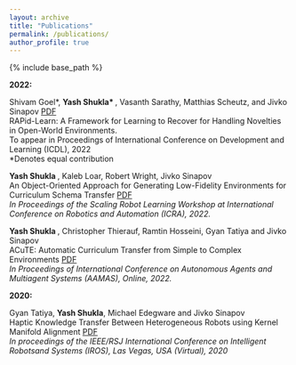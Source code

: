 ```yaml
---
layout: archive
title: "Publications"
permalink: /publications/
author_profile: true
---
```

{% include base_path %}

<b> 2022: </b>

Shivam Goel*, <b> Yash Shukla* </b>, Vasanth Sarathy, Matthias Scheutz, and Jivko Sinapov [PDF](http://shukla-yash.github.io/files/_ICDL_22__RAPid_Learn_ICDL_22.pdf)<br>
RAPid-Learn: A Framework for Learning to Recover for Handling Novelties in Open-World Environments.<br>
To appear in Proceedings of International Conference on Development and Learning (ICDL), 2022 </i>  
*Denotes equal contribution


<b> Yash Shukla </b>, Kaleb Loar, Robert Wright, Jivko Sinapov <br>
An Object-Oriented Approach for Generating Low-Fidelity Environments for Curriculum Schema Transfer [PDF](http://shukla-yash.github.io/files/LF_Generation_SRL.pdf)<br>
 <i> In Proceedings of the Scaling Robot Learning Workshop at International Conference on Robotics and Automation (ICRA), 2022. </i>


<b> Yash Shukla </b>, Christopher Thierauf, Ramtin Hosseini, Gyan Tatiya and Jivko Sinapov <br>
ACuTE: Automatic Curriculum Transfer from Simple to Complex Environments [PDF](http://shukla-yash.github.io/files/ACuTE_AAMAS_2022.pdf)<br>
<i> In Proceedings of International Conference on Autonomous Agents and Multiagent Systems (AAMAS), Online, 2022. </i>


<b> 2020: </b>


Gyan Tatiya, <b>Yash Shukla</b>, Michael Edegware and Jivko Sinapov <br>
Haptic Knowledge Transfer Between Heterogeneous Robots using Kernel Manifold Alignment [PDF](http://shukla-yash.github.io/files/IROS_2020.pdf)<br>
<i>In proceedings of the IEEE/RSJ International Conference on Intelligent Robotsand Systems (IROS), Las Vegas, USA (Virtual), 2020
</i>
